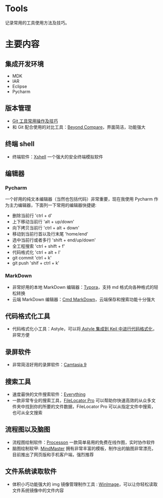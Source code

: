 # Tools
记录常用的工具使用方法及技巧。

# 主要内容

## 集成开发环境

- MDK
- IAR
- Eclipse
- Pycharm


## 版本管理
- [Git 工具常用操作及技巧](../Gist/Git.md)
- 和 Git 配合使用的对比工具：[Beyond Compare](https://www.scootersoftware.com/download.php)，界面简洁，功能强大

## 终端 shell
- 终端软件：[Xshell](http://www.netsarang.com/products/xsh_overview.html) 一个强大的安全终端模拟软件

## 编辑器

### Pycharm
一个好用的纯文本编辑器（当然也包括代码）非常重要，现在我使用 Pycharm 作为主力编辑器，下面列一下常用的编辑器快捷键:

- 删除当前行 'ctrl + d'
- 上下移动当前行 'alt + up/down'
- 向下拷贝当前行 'ctrl + alt + down'
- 移动到当前行首以及行末尾 'home/end'
- 选中当前行或者多行 'shift + end/up/down'
- 全工程搜索 'ctrl + shift + f'
- 代码格式化 'ctrl + alt + l'
- git commit 'ctrl + k'
- git push 'shif + ctrl + k'

### MarkDown

- 非常好用的本地 MarkDown 编辑器：[Typora](https://www.typora.io/)，支持 md 格式向各种格式的轻松转换
- 云端 MarkDown 编辑器：[Cmd MarkDown](https://www.zybuluo.com/mdeditor)，云端保存和搜索功能十分强大

## 代码格式化工具
- 代码格式化小工具：Astyle，可以将[ Astyle 集成到 Keil 中进行代码格式化](https://jingyan.baidu.com/article/f3e34a12d7d6e5f5eb6535c5.html)，非常方便

## 录屏软件
- 非常简洁好用的录屏软件：[Camtasia 9](https://www.isharepc.com/1884.html)

## 搜索工具
- 速度最快的文件搜索软件：[Everything](http://www.pc6.com/softview/SoftView_53886.html)
- 一款非常专业的搜索工具，[FileLocator Pro](https://www.jb51.net/softs/558967.html) 可以帮助你快速高效的从众多文件夹中找到你的所要的文件数据，FileLocator Pro 可以从指定文件中搜索，也可从全文搜索

## 流程图以及脑图
- 流程图绘制软件：[Processon](https://www.processon.com/) 一款简单易用的免费在线作图，实时协作软件
- 脑图绘制软甲: [MindMaster](http://www.edrawsoft.cn/mindmaster/) 拥有非常丰富的模板，制作出的脑图非常漂亮，目前推出了网页版和手机客户端，强烈推荐

## 文件系统读取软件
- 体积小巧功能强大的 img 镜像管理制作工具 : [WinImage](http://www.winimage.com/download.htm)，可以让你轻松读取文件系统镜像中的文件内容
